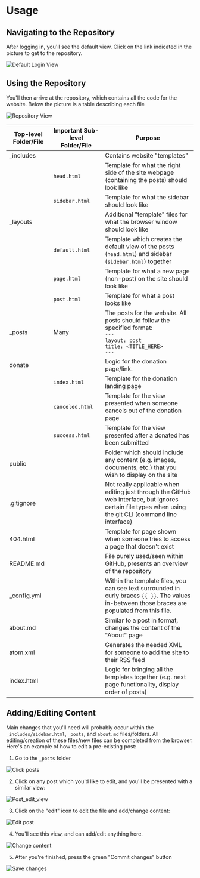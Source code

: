 # Usage

## Navigating to the Repository

After logging in, you'll see the default view. Click on the link indicated in the picture to get to the repository.

![Default Login View](https://i.imgur.com/BVkbTfl.png)

## Using the Repository

You'll then arrive at the repository, which contains all the code for the website. Below the picture is a table describing each file

![Repository View](https://i.imgur.com/0STzeuu.png)

| Top-level Folder/File | Important Sub-level Folder/File | Purpose                                                                                                                                                  |
|-----------------------|---------------------------------|----------------------------------------------------------------------------------------------------------------------------------------------------------|
| _includes             |                                 | Contains website "templates"                                                                                                                             |
|                       | `head.html`                     | Template for what the right side of the site webpage (containing the posts) should look like                                                             |
|                       | `sidebar.html`                  | Template for what the sidebar should look like                                                                                                           |
| _layouts              |                                 | Additional "template" files for what the browser window should look like                                                                                 |
|                       | `default.html`                  | Template which creates the default view of the posts (`head.html`) and sidebar (`sidebar.html`) together                                                 |
|                       | `page.html`                     | Template for what a new page (non-post) on the site should look like                                                                                     |
|                       | `post.html`                     | Template for what a post looks like                                                                                                                      |
| _posts                | Many                            | The posts for the website. All posts should follow the specified format:  <br>`---`<br>`layout: post`<br>`title: <TITLE_HERE>`<br>`---`                              |
| donate                |                                 | Logic for the donation page/link.                                                                                                                        |
|                       | `index.html`                    | Template for the donation landing page                                                                                                                   |
|                       | `canceled.html`                 | Template for the view presented when someone cancels out of the donation page                                                                            |
|                       | `success.html`                  | Template for the view presented after a donated has been submitted                                                                                       |
| public                |                                 | Folder which should include any content (e.g. images, documents, etc.) that you wish to display on the site                                              |
| .gitignore            |                                 | Not really applicable when editing just through the GitHub web interface, but ignores certain file types when using the git CLI (command line interface) |
| 404.html              |                                 | Template for page shown when someone tries to access a page that doesn't exist                                                                           |
| README.md             |                                 | File purely used/seen within GitHub, presents an overview of the repository                                                                              |
| _config.yml           |                                 | Within the template files, you can see text surrounded in curly braces `{{ }}`. The values in-between those braces are populated from this file.         |
| about.md              |                                 | Similar to a post in format, changes the content of the "About" page                                                                                     |
| atom.xml              |                                 | Generates the needed XML for someone to add the site to their RSS feed                                                                                   |
| index.html            |                                 | Logic for bringing all the templates together (e.g. next page functionality, display order of posts)                                                     |

## Adding/Editing Content

Main changes that you'll need will probably occur within the `_includes/sidebar.html`, `_posts`, and `about.md` files/folders. All editing/creation of these files/new files can be completed
from the browser. Here's an example of how to edit a pre-existing post:

1. Go to the `_posts` folder

![Click posts](https://i.imgur.com/mfROhpz.png)

2. Click on any post which you'd like to edit, and you'll be presented with a similar view:

![Post_edit_view](https://i.imgur.com/99i4tku.png)

3. Click on the "edit" icon to edit the file and add/change content:

![Edit post](https://i.imgur.com/BxG56go.png)

4. You'll see this view, and can add/edit anything here.

![Change content](https://i.imgur.com/UFMSFaM.png)

5. After you're finished, press the green "Commit changes" button

![Save changes](https://i.imgur.com/bLCrkjV.png)

